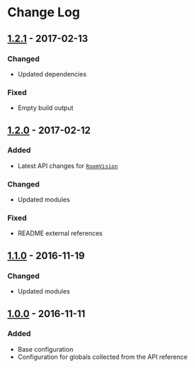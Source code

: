 # Change Log

## [1.2.1] - 2017-02-13
### Changed
- Updated dependencies
### Fixed
- Empty build output

## [1.2.0] - 2017-02-12
### Added
- Latest API changes for  [`RoomVision`](http://support.screeps.com/hc/en-us/articles/115001047425-Changelog-2017-02-06)
### Changed
- Updated modules
### Fixed
- README external references

## [1.1.0] - 2016-11-19
### Changed
- Updated modules

## [1.0.0] - 2016-11-11
### Added
- Base configuration
- Configuration for globals collected from the API reference

[Unreleased]: https://github.com/langri-sha/eslint-config-screeps/compare/v1.2.0...HEAD
[1.0.0]: https://github.com/langri-sha/eslint-config-screeps/compare/61f280ca...v1.0.0
[1.1.0]: https://github.com/langri-sha/eslint-config-screeps/compare/v1.0.0...v1.1.0
[1.2.0]: https://github.com/langri-sha/eslint-config-screeps/compare/v1.1.0...v1.2.0
[1.2.1]: https://github.com/langri-sha/eslint-config-screeps/compare/v1.2.0...v1.2.1
